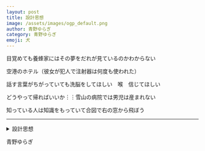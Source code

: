 ```yaml
---
layout: post
title: 設計思想
image: /assets/images/ogp_default.png
author: 青野ゆらぎ
category: 青野ゆらぎ
emoji: 犬
---
```


<div class="tanka-area"><div class="tanka">
<p>目覚めても養蜂家にはその夢をだれが見ているのかわからない</p>
<p>空港のホテル（彼女が犯人で注射器は何度も使われた）</p>
<p>話す言葉がちがっていても洗脳をしてほしい　喉　信じてほしい</p>
<p>どうやって帰ればいいか︙︙雪山の病院では男児は産まれない</p>
<p>知っている人は知識をもっていて合図で右の窓から飛ぼう</p></div></div>

---

<details><summary>設計思想</summary>
目覚めても養蜂家にはその夢をだれが見ているのかわからない<br />
空港のホテル（彼女が犯人で注射器は何度も使われた）<br />
話す言葉がちがっていても洗脳をしてほしい　喉　信じてほしい<br />
どうやって帰ればいいか……雪山の病院では男児は産まれない<br />
知っている人は知識をもっていて合図で右の窓から飛ぼう<br />
<br />
</details>

青野ゆらぎ
